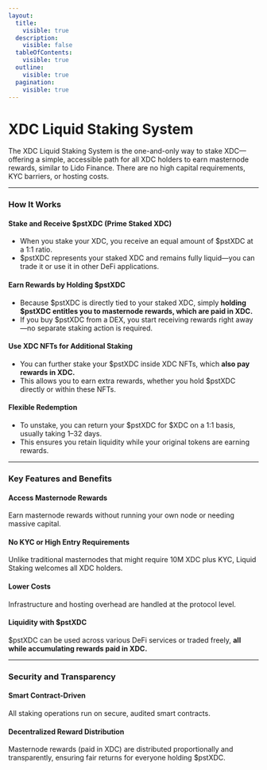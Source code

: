 ```yaml
---
layout:
  title:
    visible: true
  description:
    visible: false
  tableOfContents:
    visible: true
  outline:
    visible: true
  pagination:
    visible: true
---
```


# XDC Liquid Staking System

The XDC Liquid Staking System is the one-and-only way to stake XDC—offering a simple, accessible path for all XDC holders to earn masternode rewards, similar to Lido Finance. There are no high capital requirements, KYC barriers, or hosting costs.

***

### How It Works

#### Stake and Receive $pstXDC (Prime Staked XDC)

* When you stake your XDC, you receive an equal amount of $pstXDC at a 1:1 ratio.
* $pstXDC represents your staked XDC and remains fully liquid—you can trade it or use it in other DeFi applications.

#### Earn Rewards by Holding $pstXDC

* Because $pstXDC is directly tied to your staked XDC, simply **holding $pstXDC entitles you to masternode rewards, which are paid in XDC.**
* If you buy $pstXDC from a DEX, you start receiving rewards right away—no separate staking action is required.

#### Use XDC NFTs for Additional Staking

* You can further stake your $pstXDC inside XDC NFTs, which **also pay rewards in XDC.**
* This allows you to earn extra rewards, whether you hold $pstXDC directly or within these NFTs.

#### Flexible Redemption

* To unstake, you can return your $pstXDC for $XDC on a 1:1 basis, usually taking 1–32 days.
* This ensures you retain liquidity while your original tokens are earning rewards.

***

### Key Features and Benefits

#### Access Masternode Rewards

Earn masternode rewards without running your own node or needing massive capital.

#### No KYC or High Entry Requirements

Unlike traditional masternodes that might require 10M XDC plus KYC, Liquid Staking welcomes all XDC holders.

#### Lower Costs

Infrastructure and hosting overhead are handled at the protocol level.

#### Liquidity with $pstXDC

$pstXDC can be used across various DeFi services or traded freely, **all while accumulating rewards paid in XDC.**

***

### Security and Transparency

#### Smart Contract-Driven

All staking operations run on secure, audited smart contracts.

#### Decentralized Reward Distribution

Masternode rewards (paid in XDC) are distributed proportionally and transparently, ensuring fair returns for everyone holding $pstXDC.

